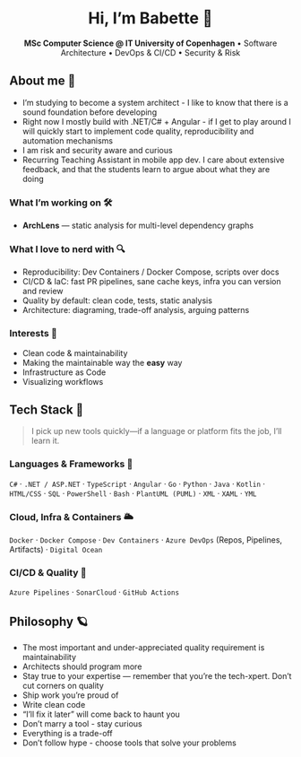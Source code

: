 <!-- Profile header -->
<h1 align="center">Hi, I’m Babette 👋</h1>
<p align="center">
  <b>MSc Computer Science @ IT University of Copenhagen</b> • Software Architecture • DevOps & CI/CD • Security & Risk
</p>

## About me 🧭

- I’m studying to become a system architect - I like to know that there is a sound foundation before developing 
- Right now I mostly build with .NET/C# + Angular - if I get to play around I will quickly start to implement code quality, reproducibility and automation mechanisms
- I am risk and security aware and curious
- Recurring Teaching Assistant in mobile app dev. I care about extensive feedback, and that the students learn to argue about what they are doing

### What I’m working on 🛠️

- **ArchLens** — static analysis for multi-level dependency graphs

### What I love to nerd with 🔍

- Reproducibility: Dev Containers / Docker Compose, scripts over docs  
- CI/CD & IaC: fast PR pipelines, sane cache keys, infra you can version and review  
- Quality by default: clean code, tests, static analysis  
- Architecture: diagraming, trade-off analysis, arguing patterns

### Interests 🧵

- Clean code & maintainability  
- Making the maintainable way the **easy** way  
- Infrastructure as Code  
- Visualizing workflows

## Tech Stack 🧰

> I pick up new tools quickly—if a language or platform fits the job, I’ll learn it.

### Languages & Frameworks 💬
`C#` · `.NET / ASP.NET` · `TypeScript` · `Angular` · `Go` · `Python` · `Java` · `Kotlin` · `HTML/CSS` · `SQL` · `PowerShell` · `Bash` · `PlantUML (PUML)` · `XML` · `XAML` · `YML`

### Cloud, Infra & Containers 🌥️
`Docker` · `Docker Compose` · `Dev Containers` · `Azure DevOps` (Repos, Pipelines, Artifacts) · `Digital Ocean`

### CI/CD & Quality 🔁
`Azure Pipelines` · `SonarCloud` · `GitHub Actions`

## Philosophy 🪐

- The most important and under-appreciated quality requirement is maintainability
- Architects should program more
- Stay true to your expertise — remember that you’re the tech-xpert. Don’t cut corners on quality
- Ship work you’re proud of
- Write clean code
- “I’ll fix it later” will come back to haunt you
- Don’t marry a tool - stay curious
- Everything is a trade-off
- Don’t follow hype - choose tools that solve your problems
